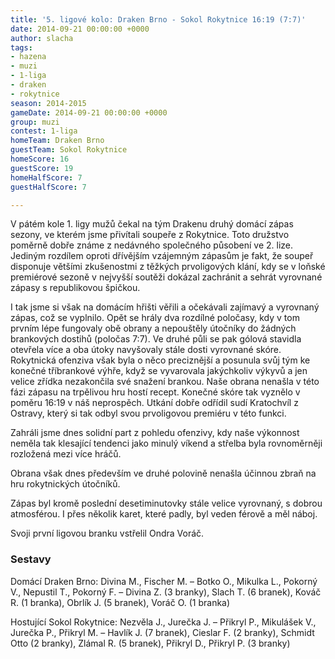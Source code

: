 ```yaml
---
title: '5. ligové kolo: Draken Brno - Sokol Rokytnice 16:19 (7:7)'
date: 2014-09-21 00:00:00 +0000
author: slacha
tags:
- hazena
- muzi
- 1-liga
- draken
- rokytnice
season: 2014-2015
gameDate: 2014-09-21 00:00:00 +0000
group: muzi
contest: 1-liga
homeTeam: Draken Brno
guestTeam: Sokol Rokytnice
homeScore: 16
guestScore: 19
homeHalfScore: 7
guestHalfScore: 7

---
```

V pátém kole 1. ligy mužů čekal na tým Drakenu druhý domácí zápas sezony, ve kterém jsme přivítali soupeře z Rokytnice. Toto družstvo poměrně dobře známe z nedávného společného působení ve 2. lize. Jediným rozdílem oproti dřívějším vzájemným zápasům je fakt, že soupeř disponuje většími zkušenostmi z těžkých prvoligových klání, kdy se v loňské premiérové sezoně v nejvyšší soutěži dokázal zachránit a sehrát vyrovnané zápasy s republikovou špičkou.

I tak jsme si však na domácím hřišti věřili a očekávali zajímavý a vyrovnaný zápas, což se vyplnilo. Opět se hrály dva rozdílné poločasy, kdy v tom prvním lépe fungovaly obě obrany a nepouštěly útočníky do žádných brankových dostihů (poločas 7:7). Ve druhé půli se pak gólová stavidla otevřela více a oba útoky navyšovaly stále dosti vyrovnané skóre. Rokytnická ofenziva však byla o něco preciznější a posunula svůj tým ke konečné tříbrankové výhře, když se vyvarovala jakýchkoliv výkyvů a jen velice zřídka nezakončila své snažení brankou. Naše obrana nenašla v této fázi zápasu na trpělivou hru hostí recept. Konečné skóre tak vyznělo v poměru 16:19 v náš neprospěch. Utkání dobře odřídil sudí Kratochvíl z Ostravy, který si tak odbyl svou prvoligovou premiéru v této funkci.

Zahráli jsme dnes solidní part z pohledu ofenzivy, kdy naše výkonnost neměla tak klesající tendenci jako minulý víkend a střelba byla rovnoměrněji rozložená mezi více hráčů.

Obrana však dnes především ve druhé polovině nenašla účinnou zbraň na hru rokytnických útočníků.

Zápas byl kromě poslední desetiminutovky stále velice vyrovnaný, s dobrou atmosférou. I přes několik karet, které padly, byl veden férově a měl náboj.

Svoji první ligovou branku vstřelil Ondra Voráč.

 

### Sestavy

Domácí Draken Brno: Divina M., Fischer M. – Botko O., Mikulka L., Pokorný V., Nepustil T., Pokorný F. – Divina Z. (3 branky), Slach T. (6 branek), Kováč R. (1 branka), Obrlík J. (5 branek), Voráč O. (1 branka)

Hostující Sokol Rokytnice: Nezvěla J., Jurečka J. – Přikryl P., Mikulášek V., Jurečka P., Přikryl M. – Havlík J. (7 branek), Cieslar F. (2 branky), Schmidt Otto (2 branky), Zlámal R. (5 branek), Přikryl D., Přikryl P. (3 branky)


